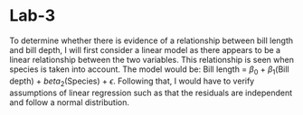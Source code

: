# Lab-3

To determine whether there is evidence of a relationship between bill 
length and bill depth, I will first consider a linear model as there 
appears to be a linear relationship between the two variables. This 
relationship is seen when species is taken into account. The model 
would be: Bill length = $\beta_0$ + $\beta_1$(Bill depth) + 
$beta_2$(Species) + $\epsilon$.
Following that, I would have to verify assumptions of linear regression 
such as that the residuals are independent and follow a normal distribution.